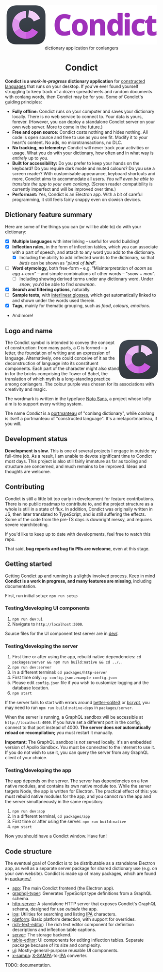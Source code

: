 <div align="center">
  <p>
    <img src="https://raw.githubusercontent.com/arimah/condict/master/docs/logo-full.png" alt="Condict symbol and logo">
    <br>
    dictionary application for conlangers
  </p>

  <h1>Condict</h1>
</div>

**Condict is a _work-in-progress_ dictionary application** for [constructed languages][conlang] that runs on your desktop. If you've ever found yourself struggling to keep track of a dozen spreadsheets and random documents with conlang words, then Condict may be for you. Some of Condict's guiding principles:

* **Fully offline:** Condict runs on your computer and saves your dictionary locally. There is no web service to connect to. Your data is yours, forever. (However, you can deploy a standalone Condict server on your own web server. More to come in the future.)
* **Free and open source:** Condict costs nothing and hides nothing. All code is open source and free to use as you see fit. Modify it to your heart's content. No ads, no microtransactions, no DLC.
* **No tracking, no telemetry:** Condict will never track your activities or usage. What you do with your dictionary, how often and in what way is *entirely* up to you.
* **Built for accessibility:** Do you prefer to keep your hands on the keyboard? Do you require dark mode and muted colours? Do you use a screen reader? With customisable appearance, keyboard shortcuts and more, Condict aims to accommodate all users. _You will even be able to translate the app to your own conlang._ (Screen reader compatibility is currently imperfect and will be improved over time.)
* **Performant:** Yes, Condict is an Electron app. With a bit of careful programming, it still feels fairly snappy even on slowish devices.

[conlang]: https://en.wikipedia.org/wiki/Constructed_language

## Dictionary feature summary

Here are some of the things you can (or will be able to) do with your dictionary:

* [x] **Multiple languages** with interlinking – useful for world building!
* [x] **Inflection rules,** in the form of inflection tables, which you can associate with a part of speech, and attach to any word you add to the dictionary.
  - [x] Including the ability to add inflected words to the dictionary, so that _birds_ can be shown as "_plural of **bird**_".
* [ ] **Word etymology,** both free-form – e.g. "Misinterpretation of _acorn_ as _egg_ + _corn_" – and simple combinations of other words – "_snow_ + _man_".
  - [ ] Including showing derived terms under any dictionary word. Under _snow_, you'd be able to find _snowman_.
* [x] **Search and filtering options,** naturally.
* [ ] **Sample texts,** with [interlinear glosses][interlinear], which get automatically linked to and shown under the words used therein.
* [x] **Tags,** mainly for thematic grouping, such as _food_, _colours_, _emotions_.
* And more!

[interlinear]: https://en.wikipedia.org/wiki/Interlinear_gloss

## Logo and name

<img align="right" src="https://raw.githubusercontent.com/arimah/condict/master/docs/logo-symbol.png" alt="Condict symbol, a deconstructed letter C">

The Condict symbol is intended to convey the concept of construction: from many parts, a C is formed – a letter, the foundation of writing and an expression of language. Alternatively, one could conceive of it as the deconstruction of language into its constituent components. Each part of the character might also stand in for the bricks comprising the Tower of Babel, the translation of which myth is a long-standing practice among conlangers. The colour purple was chosen for its associations with creativity and magic.

The wordmark is written in the typeface [Noto Sans][noto], a project whose lofty aim is to support every writing system.

The name _Condict_ is a [portmanteau][] of "conlang dictionary", while _conlang_ is itself a portmanteau of "constructed language". It's a metaportmanteau, if you will.

[noto]: https://fonts.google.com/noto
[portmanteau]: https://en.wikipedia.org/wiki/Portmanteau

## Development status

**Development is slow.** This is one of several projects I engage in outside my full-time job. As a result, I am unable to devote significant time to Condict most days. This project is also still fairly immature as far as tooling and structure are concerned, and much remains to be improved. Ideas and thoughts are welcome.

## Contributing

Condict is still a little bit too early in development for feature contributions. There is no public roadmap to contribute to, and the project structure as a whole is still in a state of flux. In addition, Condict was originally written in JS, then later translated to TypeScript, and is still suffering the effects. Some of the code from the pre-TS days is downright messy, and requires severe rearchitecting.

If you'd like to keep up to date with developments, feel free to watch this repo.

That said, **bug reports and bug fix PRs are welcome**, even at this stage.

## Getting started

Getting Condict up and running is a slightly involved process. Keep in mind **Condict is a work in progress, and many features are missing**, including documentation.

First, run initial setup: `npm run setup`

### Testing/developing UI components

1. `npm run dev:ui`
2. Navigate to `http://localhost:3000`.

Source files for the UI component test server are in [dev/](./dev).

### Testing/developing the server

1. First time or after using the app, rebuild native dependencies: `cd packages/server && npm run build:native && cd ../..`
2. `npm run dev:server`
3. In a different terminal: `cd packages/http-server`
4. First time only: `cp config.json.example config.json`
5. Please edit `config.json` file if you wish to customize logging and the database location.
6. `npm start`

If the server fails to start with errors around [better-sqlite3][] or [bcrypt][], you may need to run `npm run build:native-deps` in `packages/server`.

When the server is running, a GraphQL sandbox will be accessible at `http://localhost:4000`. If you have set a different port in the config, connect to that port instead of 4000. **The server does _not_ automatically reload on recompilation;** you must restart it manually.

**Important:** The GraphQL sandbox is _not_ served locally. It's an embedded version of Apollo Sandbox. You must be connected to the internet to use it. If you do not wish to use it, you can query the server from any GraphQL client of your choice.

### Testing/developing the app

The app depends on the server. The server has dependencies on a few native modules, and contains its own native module too. While the server targets Node, the app is written for Electron. The practical effect of this: you must rebuild native modules for the app, and you cannot run the app and the server simultaneously in the same repository.

1. `npm run dev:app`
2. In a different terminal, `cd packages/app`
3. First time or after using the server: `npm run build:native`
4. `npm start`

Now you should have a Condict window. Have fun!

[lerna]: https://lerna.js.org/
[styled-components]: https://styled-components.com/
[better-sqlite3]: https://www.npmjs.com/package/better-sqlite3
[bcrypt]: https://www.npmjs.com/package/bcrypt

## Code structure

The eventual goal of Condict is to be distributable as a standalone Electron app, as well as a separate server package for shared dictionary use (e.g. on your own website). Condict is made up of many packages, which are found in [packages/](./packages).

* [app](./packages/app): The main Condict frontend (the Electron app).
* [graphql-typer](./packages/graphql-typer): Generates TypeScript type definitions from a GraphQL schema.
* [http-server](./packages/http-server): A standalone HTTP server that exposes Condict's GraphQL schema, designed for use *outside* the app.
* [ipa](./packages/ipa): Utilities for searching and listing [IPA][] characters.
* [platform](./packages/platform): Basic platform detection, with support for overrides.
* [rich-text-editor](./packages/rich-text-editor): The rich text editor component for definition descriptions and inflection table captions.
* [server](./packages/server): The storage backend.
* [table-editor](./packages/table-editor): UI components for editing inflection tables. Separate package because of its size and complexity.
* [ui](./packages/ui): Mostly-general-purpose reusable UI components.
* [x-sampa](./packages/x-sampa): [X-SAMPA][xsampa]-to-[IPA][] converter.

TODO: documentation.

[ipa]: https://en.wikipedia.org/wiki/International_Phonetic_Alphabet
[xsampa]: https://en.wikipedia.org/wiki/X-SAMPA
